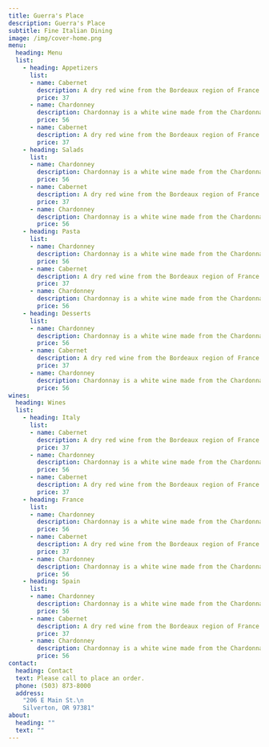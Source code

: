 ```yaml
---
title: Guerra's Place
description: Guerra's Place
subtitle: Fine Italian Dining
image: /img/cover-home.png
menu:
  heading: Menu
  list:
    - heading: Appetizers
      list:
      - name: Cabernet
        description: A dry red wine from the Bordeaux region of France and in northern California. A dry red wine from the Bordeaux region of France and in northern California. A dry red wine from the Bordeaux region of France and in northern California.
        price: 37
      - name: Chardonney
        description: Chardonnay is a white wine made from the Chardonnay wine grape. Chardonnay is a white wine made from the Chardonnay wine grape. Chardonnay is a white wine made from the Chardonnay wine grape.
        price: 56
      - name: Cabernet
        description: A dry red wine from the Bordeaux region of France and in northern California. A dry red wine from the Bordeaux region of France and in northern California. A dry red wine from the Bordeaux region of France and in northern California.
        price: 37
    - heading: Salads
      list:
      - name: Chardonney
        description: Chardonnay is a white wine made from the Chardonnay wine grape. Chardonnay is a white wine made from the Chardonnay wine grape. Chardonnay is a white wine made from the Chardonnay wine grape.
        price: 56
      - name: Cabernet
        description: A dry red wine from the Bordeaux region of France and in northern California. A dry red wine from the Bordeaux region of France and in northern California. A dry red wine from the Bordeaux region of France and in northern California.
        price: 37
      - name: Chardonney
        description: Chardonnay is a white wine made from the Chardonnay wine grape. Chardonnay is a white wine made from the Chardonnay wine grape. Chardonnay is a white wine made from the Chardonnay wine grape.
        price: 56
    - heading: Pasta
      list:
      - name: Chardonney
        description: Chardonnay is a white wine made from the Chardonnay wine grape. Chardonnay is a white wine made from the Chardonnay wine grape. Chardonnay is a white wine made from the Chardonnay wine grape.
        price: 56
      - name: Cabernet
        description: A dry red wine from the Bordeaux region of France and in northern California. A dry red wine from the Bordeaux region of France and in northern California. A dry red wine from the Bordeaux region of France and in northern California.
        price: 37
      - name: Chardonney
        description: Chardonnay is a white wine made from the Chardonnay wine grape. Chardonnay is a white wine made from the Chardonnay wine grape. Chardonnay is a white wine made from the Chardonnay wine grape.
        price: 56
    - heading: Desserts
      list:
      - name: Chardonney
        description: Chardonnay is a white wine made from the Chardonnay wine grape. Chardonnay is a white wine made from the Chardonnay wine grape. Chardonnay is a white wine made from the Chardonnay wine grape.
        price: 56
      - name: Cabernet
        description: A dry red wine from the Bordeaux region of France and in northern California. A dry red wine from the Bordeaux region of France and in northern California. A dry red wine from the Bordeaux region of France and in northern California.
        price: 37
      - name: Chardonney
        description: Chardonnay is a white wine made from the Chardonnay wine grape. Chardonnay is a white wine made from the Chardonnay wine grape. Chardonnay is a white wine made from the Chardonnay wine grape.
        price: 56
wines:
  heading: Wines
  list:
    - heading: Italy
      list:
      - name: Cabernet
        description: A dry red wine from the Bordeaux region of France and in northern California. A dry red wine from the Bordeaux region of France and in northern California. A dry red wine from the Bordeaux region of France and in northern California.
        price: 37
      - name: Chardonney
        description: Chardonnay is a white wine made from the Chardonnay wine grape. Chardonnay is a white wine made from the Chardonnay wine grape. Chardonnay is a white wine made from the Chardonnay wine grape.
        price: 56
      - name: Cabernet
        description: A dry red wine from the Bordeaux region of France and in northern California. A dry red wine from the Bordeaux region of France and in northern California. A dry red wine from the Bordeaux region of France and in northern California.
        price: 37
    - heading: France
      list:
      - name: Chardonney
        description: Chardonnay is a white wine made from the Chardonnay wine grape. Chardonnay is a white wine made from the Chardonnay wine grape. Chardonnay is a white wine made from the Chardonnay wine grape.
        price: 56
      - name: Cabernet
        description: A dry red wine from the Bordeaux region of France and in northern California. A dry red wine from the Bordeaux region of France and in northern California. A dry red wine from the Bordeaux region of France and in northern California.
        price: 37
      - name: Chardonney
        description: Chardonnay is a white wine made from the Chardonnay wine grape. Chardonnay is a white wine made from the Chardonnay wine grape. Chardonnay is a white wine made from the Chardonnay wine grape.
        price: 56
    - heading: Spain
      list:
      - name: Chardonney
        description: Chardonnay is a white wine made from the Chardonnay wine grape. Chardonnay is a white wine made from the Chardonnay wine grape. Chardonnay is a white wine made from the Chardonnay wine grape.
        price: 56
      - name: Cabernet
        description: A dry red wine from the Bordeaux region of France and in northern California. A dry red wine from the Bordeaux region of France and in northern California. A dry red wine from the Bordeaux region of France and in northern California.
        price: 37
      - name: Chardonney
        description: Chardonnay is a white wine made from the Chardonnay wine grape. Chardonnay is a white wine made from the Chardonnay wine grape. Chardonnay is a white wine made from the Chardonnay wine grape.
        price: 56
contact:
  heading: Contact
  text: Please call to place an order.
  phone: (503) 873-8000
  address:
    "206 E Main St.\n
    Silverton, OR 97381"
about:
  heading: ""
  text: ""
---
```


